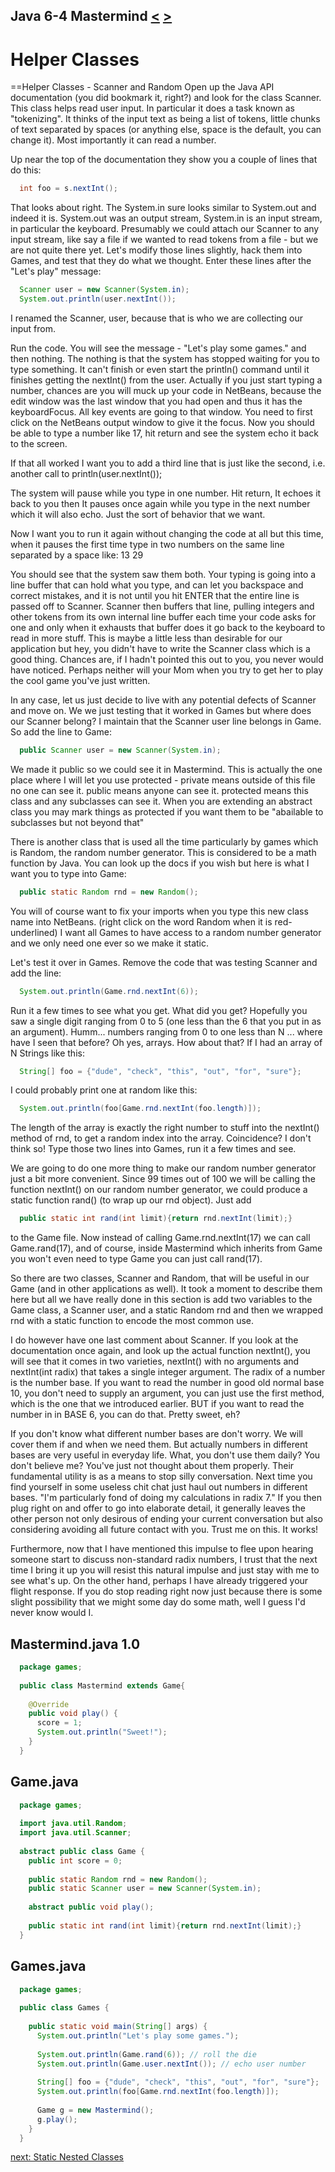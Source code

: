 ## Java 6-4 Mastermind [&LT;](Java0603.md) [&GT;](Java0605.md)
#  Helper Classes
==Helper Classes - Scanner and Random
Open up the Java API documentation (you did bookmark it, right?) and look for the class Scanner. This class helps read user input. In particular it does a task known as "tokenizing". It thinks of the input text as being a list of tokens, little chunks of text separated by spaces (or anything else, space is the default, you can change it). Most importantly it can read a number.

Up near the top of the documentation they show you a couple of lines that do this:


```java  Scanner s = new Scanner(System.in);
  int foo = s.nextInt();
```

That looks about right. The System.in sure looks similar to System.out and indeed it is. System.out was an output stream, System.in is an input stream, in particular the keyboard. Presumably we could attach our Scanner to any input stream, like say a file if we wanted to read tokens from a file - but we are not quite there yet. Let's modify those lines slightly, hack them into Games, and test that they do what we thought. Enter these lines after the "Let's play" message:

```java
  Scanner user = new Scanner(System.in); 
  System.out.println(user.nextInt());
```

I renamed the Scanner, user, because that is who we are collecting our input from.

Run the code. You will see the message - "Let's play some games." and then nothing. The nothing is that the system has stopped waiting for you to type something. It can't finish or even start the println() command until it finishes getting the nextInt() from the user. Actually if you just start typing a number, chances are you will muck up your code in NetBeans, because the edit window was the last window that you had open and thus it has the keyboardFocus. All key events are going to that window. You need to first click on the NetBeans output window to give it the focus. Now you should be able to type a number like 17, hit return and see the system echo it back to the screen.

If that all worked I want you to add a third line that is just like the second, i.e. another call to 
  println(user.nextInt());

The system will pause while you type in one number. Hit return, It echoes it back to you then It pauses once again while you type in the next number which it will also echo. Just the sort of behavior that we want.

Now I want you to run it again without changing the code at all but this time, when it pauses the first time type in two numbers on the same line separated by a space like: 13 29

You should see that the system saw them both. Your typing is going into a line buffer that can hold what you type, and can let you backspace and correct mistakes, and it is not until you hit ENTER that the entire line is passed off to Scanner. Scanner then buffers that line, pulling integers and other tokens from its own internal line buffer each time your code asks for one and only when it exhausts that buffer does it go back to the keyboard to read in more stuff. This is maybe a little less than desirable for our application but hey, you didn't have to write the Scanner class which is a good thing. Chances are, if I hadn't pointed this out to you, you never would have noticed. Perhaps neither will your Mom when you try to get her to play the cool game you've just written.

In any case, let us just decide to live with any potential defects of Scanner and move on. We we just testing that it worked in Games but where does our Scanner belong? I maintain that the Scanner user line belongs in Game. So add the line to Game:

```java
  public Scanner user = new Scanner(System.in);
```

We made it public so we could see it in Mastermind. This is actually the one place where I will let you use protected - private means outside of this file no one can see it. public means anyone can see it. protected means this class and any subclasses can see it. When you are extending an abstract class you may mark things as protected if you want them to be "abailable to subclasses but not beyond  that"

There is another class that is used all the time particularly by games which is Random, the random number generator. This is considered to be a math function by Java. You can look up the docs if you wish but here is what I want you to type into Game:

```java
  public static Random rnd = new Random();
```

You will of course want to fix your imports when you type this new class name into NetBeans. (right click on the word Random when it is red-underlined) I want all Games to have access to a random number generator and we only need one ever so we make it static.

Let's test it over in Games. Remove the code that was testing Scanner and add the line:

```java
  System.out.println(Game.rnd.nextInt(6));
```

Run it a few times to see what you get. What did you get? Hopefully you saw a single digit ranging from 0 to 5 (one less than the 6 that you put in as an argument).  Humm... numbers ranging from 0 to one less than N ... where have I seen that before? Oh yes, arrays. How about that? If I had an array of N Strings like this:

```java
  String[] foo = {"dude", "check", "this", "out", "for", "sure"};
```

I could probably print one at random like this:

```java
  System.out.println(foo[Game.rnd.nextInt(foo.length)]);
```

The length of the array is exactly the right number to stuff into the nextInt() method of rnd, to get a random index into the array. Coincidence? I don't think so! Type those two lines into Games, run it a few times and see.

We are going to do one more thing to make our random number generator just a bit more convenient. Since 99 times out of 100 we will be calling the function nextInt() on our random number generator, we could produce a static function rand() (to wrap up our rnd object). Just add

```java
  public static int rand(int limit){return rnd.nextInt(limit);}
```

to the Game file. Now instead of calling Game.rnd.nextInt(17) we can call Game.rand(17), and of course, inside Mastermind which inherits from Game you won't even need to type Game you can just call rand(17).

So there are two classes, Scanner and Random, that will be useful in our Game (and in other applications as well). It took a moment to describe them here but all we have really done in this section is add two variables to the Game class, a Scanner user, and a static Random rnd and then we wrapped rnd with a static function to encode the most common use.

I do however have one last comment about Scanner. If you look at the documentation once again, and look up the actual function nextInt(), you will see that it comes in two varieties, nextInt() with no arguments and nextInt(int radix) that takes a single integer argument. The radix of a number is the number base. If you want to read the number in good old normal base 10, you don't need to supply an argument, you can just use the first method, which is the one that we introduced earlier. BUT if you want to read the number in in BASE 6, you can do that. Pretty sweet, eh?

If you don't know what different number bases are don't worry. We will cover them if and when we need them. But actually numbers in different bases are very useful in everyday life. What, you don't use them daily? You don't believe me? You've just not thought about them properly. Their fundamental utility is as a means to stop silly conversation. Next time you find yourself in some useless chit chat just haul out numbers in different bases. "I'm particularly fond of doing my calculations in radix 7." If you then plug right on and offer to go into elaborate detail, it generally leaves the other person not only desirous of ending your current conversation but also considering avoiding all future contact with you. Trust me on this. It works!

Furthermore, now that I have mentioned this impulse to flee upon hearing someone start to discuss non-standard radix numbers, I trust that the next time I bring it up you will resist this natural impulse and just stay with me to see what's up. On the other hand, perhaps I have already triggered your flight response. If you do stop reading right now just because there is some slight possibility that we might some day do some math, well I guess I'd never know would I.

## Mastermind.java 1.0

```java
  package games;
  
  public class Mastermind extends Game{
  
    @Override
    public void play() {
      score = 1;
      System.out.println("Sweet!");
    }
  }
```
  
## Game.java

```java
  package games;
  
  import java.util.Random;
  import java.util.Scanner;
  
  abstract public class Game {
    public int score = 0;
  
    public static Random rnd = new Random();
    public static Scanner user = new Scanner(System.in);
  
    abstract public void play();
  
    public static int rand(int limit){return rnd.nextInt(limit);}
  }
  ```
    
## Games.java

```java
  package games;
  
  public class Games {
  
    public static void main(String[] args) {
      System.out.println("Let's play some games."); 
  
      System.out.println(Game.rand(6)); // roll the die
      System.out.println(Game.user.nextInt()); // echo user number
  
      String[] foo = {"dude", "check", "this", "out", "for", "sure"};
      System.out.println(foo[Game.rnd.nextInt(foo.length)]);
  
      Game g = new Mastermind();
      g.play();
    }
  }
  ```

[next: Static Nested Classes](Java0605.md)